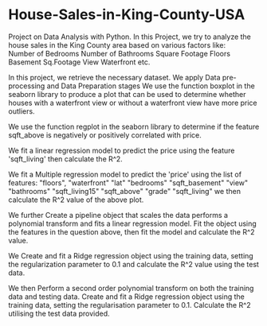 # House-Sales-in-King-County-USA
Project on Data Analysis with Python. 
In this Project, we try to analyze the house sales in the King County area based on various factors like:  
      Number of Bedrooms
      Number of Bathrooms
      Square Footage
      Floors
      Basement Sq.Footage
      View
      Waterfront etc.
      

In this project, we retrieve the necessary dataset.
We apply Data pre-processing and Data Preparation stages
We use the function boxplot in the seaborn library to produce a plot that can be used to determine whether houses with a waterfront view or without a waterfront view have more price outliers.

We use the function regplot in the seaborn library to determine if the feature sqft_above is negatively or positively correlated with price.

We fit a linear regression model to predict the price using the feature 'sqft_living' then calculate the R^2.

We fit a Multiple regression model to predict the 'price' using the list of features:
     "floors",
     "waterfront"
     "lat"
     "bedrooms"
     "sqft_basement"
     "view"
     "bathrooms"
     "sqft_living15"
     "sqft_above"
     "grade"
     "sqft_living"
      we then calculate the R^2 value of the above plot.
      
 We further Create a pipeline object that scales the data performs a polynomial transform and fits a linear regression model. Fit the object using the features in the question above, then fit the model and calculate the R^2 value.
      
 We Create and fit a Ridge regression object using the training data, setting the regularization parameter to 0.1 and calculate the R^2 value using the test data.
 
 We then Perform a second order polynomial transform on both the training data and testing data. 
 Create and fit a Ridge regression object using the training data, setting the regularisation parameter to 0.1. 
 Calculate the R^2 utilising the test data provided.
